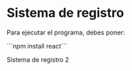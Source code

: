 <h1>Sistema de registro</h1>

Para ejecutar el programa, debes poner:

´´´npm install react´´´

   Sistema de registro 2
